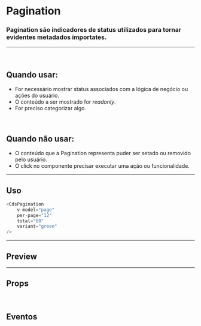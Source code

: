 # Pagination

### Pagination são indicadores de status utilizados para tornar evidentes metadados importates.
---
<br>

## Quando usar:
- For necessário mostrar status associados com a lógica de negócio ou ações do usuário.
- O conteúdo a ser mostrado for *readonly*.
- For preciso categorizar algo.


<br>

## Quando não usar:
- O conteúdo que a Pagination representa puder ser setado ou removido pelo usuário.
- O click no componente precisar executar uma ação ou funcionalidade.

---

## Uso

```js
<CdsPagination
	v-model="page"
	per-page="12"
	total="60"
	variant="green"
/>
```

---

## Preview

<PreviewBuilder
	:args
	:component="CdsPagination"
	:events="cdsPaginationEvents"
/>

---

## Props

<APITable
	name="CdsPagination"
	section="props"
/>
<br>

## Eventos

<APITable
	name="CdsPagination"
	section="events"
/>
<br>

<script setup>
import { ref } from 'vue';
import CdsPagination from '@/components/Pagination.vue';

const cdsPaginationEvents = [
	'update:modelValue'
];

const args = ref({});
</script>
